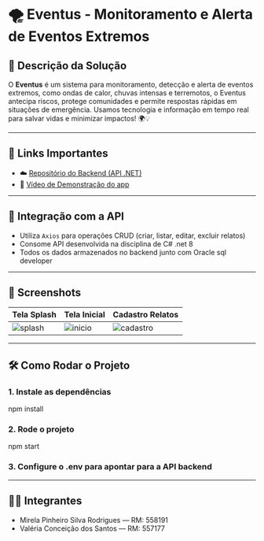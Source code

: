 
# 🌪️ Eventus - Monitoramento e Alerta de Eventos Extremos


## 🚀 Descrição da Solução

O **Eventus** é um sistema para monitoramento, detecção e alerta de eventos extremos, como ondas de calor, chuvas intensas e terremotos, o Eventus antecipa riscos, protege comunidades e permite respostas rápidas em situações de emergência. Usamos tecnologia e informação em tempo real para salvar vidas e minimizar impactos! 🌍💡

---

## 🔗 Links Importantes

- ☁️ [Repositório do Backend (API .NET)](https://github.com/akemilol/Eventus.API-Csharp)
- 🎥 [Vídeo de Demonstração do app]()

---


## 🔄 Integração com a API

- Utiliza `Axios` para operações CRUD (criar, listar, editar, excluir relatos)
- Consome API desenvolvida na disciplina de C# .net 8
- Todos os dados armazenados no backend junto com Oracle sql developer

---

## 📸 Screenshots

| Tela Splash | Tela Inicial | Cadastro Relatos |
|----------------|-----------|----------------|
| ![splash](https://media.discordapp.net/attachments/1277037400996053085/1378940052742209588/image.png?ex=683e6d80&is=683d1c00&hm=58c4d1afdf7f7a275f3e79c84921ab1afd0afeadfbb3bc8e3e2439503f513e29&=&format=webp&quality=lossless&width=376&height=863) | ![inicio](https://media.discordapp.net/attachments/1277037400996053085/1378941678928265216/image.png?ex=683e6f03&is=683d1d83&hm=63db97a794e4c6503842d12f3ce5b96ac88cf80b132f8728f56e10934a0ec8fd&=&format=webp&quality=lossless&width=376&height=863) | ![cadastro](https://media.discordapp.net/attachments/1277037400996053085/1378941731013394583/image.png?ex=683e6f10&is=683d1d90&hm=b47d1eb9d693c2f179645f63194240356fd7787c343a928e025cbe3832174c23&=&format=webp&quality=lossless&width=376&height=863)
---

## 🛠️ Como Rodar o Projeto

### 1. Instale as dependências
npm install

### 2. Rode o projeto
npm start

### 3. Configure o .env para apontar para a API backend

---


##  👩‍💻 Integrantes

- Mirela Pinheiro Silva Rodrigues — RM: 558191
- Valéria Conceição dos Santos — RM: 557177
